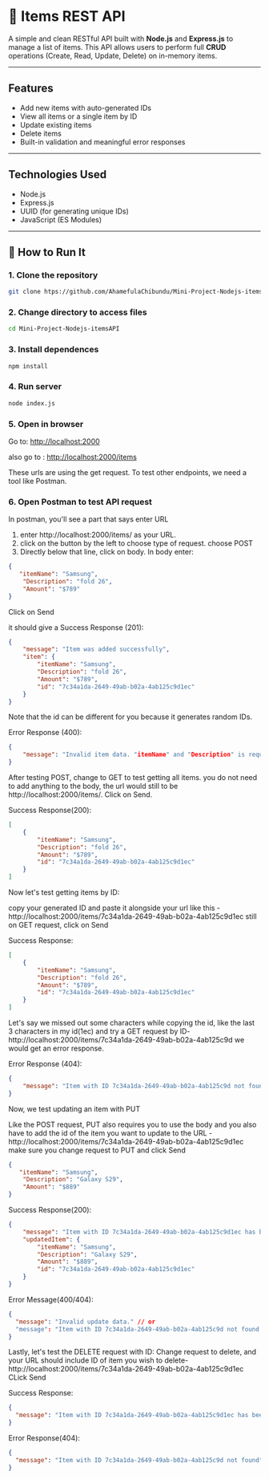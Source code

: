 # 🧾 Items REST API

A simple and clean RESTful API built with **Node.js** and **Express.js** to manage a list of items. This API allows users to perform full **CRUD** operations (Create, Read, Update, Delete) on in-memory items.

---

## Features

- Add new items with auto-generated IDs
- View all items or a single item by ID
- Update existing items
- Delete items
- Built-in validation and meaningful error responses

---

## Technologies Used

- Node.js
- Express.js
- UUID (for generating unique IDs)
- JavaScript (ES Modules)

---

## 🚀 How to Run It

### 1. Clone the repository

```bash
git clone htps://github.com/AhamefulaChibundu/Mini-Project-Nodejs-itemsAPI.git
```

### 2. Change directory to access files

```bash
cd Mini-Project-Nodejs-itemsAPI
```

### 3. Install dependences
```bash
npm install
```

### 4. Run server
```bash
node index.js
```

### 5. Open in browser 

Go to: [http://localhost:2000](http://localhost:2000)

also go to : [http://localhost:2000/items](http://localhost:2000/items)

These urls are using the get request. To test other endpoints, we need a tool like Postman.

### 6. Open Postman to test API  request

In postman, you'll see a part that says enter URL 
1. enter http://localhost:2000/items/ as your URL.
2. click on the button by the left to choose type of request. choose POST
3. Directly below that line, click on body.
In body enter:
```json
{
   "itemName": "Samsung",
    "Description": "fold 26",
    "Amount": "$789"
}
```
Click on Send

it should give a Success Response (201):
```json
{
    "message": "Item was added successfully",
    "item": {
        "itemName": "Samsung",
        "Description": "fold 26",
        "Amount": "$789",
        "id": "7c34a1da-2649-49ab-b02a-4ab125c9d1ec"
    }
}
```
Note that the id can be different for you because it generates random IDs.

Error Response (400):
``` json
{
    "message": "Invalid item data. "itemName" and "Description" is required and must be a non-empty string."
}
```

After testing POST, change to GET to test getting all items.
you do not need to add anything to the body, the url would still to be http://localhost:2000/items/. Click on Send.

Success Response(200):

```json
[
    {
        "itemName": "Samsung",
        "Description": "fold 26",
        "Amount": "$789",
        "id": "7c34a1da-2649-49ab-b02a-4ab125c9d1ec"
    }
]
```

Now let's test getting items by ID:

copy your generated ID and paste it alongside your url like this - 
http://localhost:2000/items/7c34a1da-2649-49ab-b02a-4ab125c9d1ec
still on GET request, click on Send

Success Response:

```json
[
    {
        "itemName": "Samsung",
        "Description": "fold 26",
        "Amount": "$789",
        "id": "7c34a1da-2649-49ab-b02a-4ab125c9d1ec"
    }
]
```
Let's say we missed out some characters while copying the id, like the last 3 characters in my id(1ec) and try a GET request by ID- http://localhost:2000/items/7c34a1da-2649-49ab-b02a-4ab125c9d
we would get an error response.

Error Response (404):
```json
{
    "message": "Item with ID 7c34a1da-2649-49ab-b02a-4ab125c9d not found"
}
```

Now, we test updating an item with PUT

Like the POST request, PUT also requires you to use the body and you also have to add the id of the item you want to update to the URL - http://localhost:2000/items/7c34a1da-2649-49ab-b02a-4ab125c9d1ec
make sure you change request to PUT and click Send

```json
{
   "itemName": "Samsung",
    "Description": "Galaxy S29",
    "Amount": "$889"
}
```

Success Response(200):
```json
{
    "message": "Item with ID 7c34a1da-2649-49ab-b02a-4ab125c9d1ec has been updated",
    "updatedItem": {
        "itemName": "Samsung",
        "Description": "Galaxy S29",
        "Amount": "$889",
        "id": "7c34a1da-2649-49ab-b02a-4ab125c9d1ec"
    }
}
```

Error Message(400/404):

```json
{
  "message": "Invalid update data." // or
  "message": "Item with ID 7c34a1da-2649-49ab-b02a-4ab125c9d not found."
}
```

Lastly, let's test the DELETE request with ID:
Change request to delete, and your URL should include ID of item you wish to delete-
http://localhost:2000/items/7c34a1da-2649-49ab-b02a-4ab125c9d1ec
CLick Send

Success Response:
```json
{
  "message": "Item with ID 7c34a1da-2649-49ab-b02a-4ab125c9d1ec has been deleted."
}
```

Error Response(404):
```json
{
  "message": "Item with ID 7c34a1da-2649-49ab-b02a-4ab125c9d not found"
}
``` 

